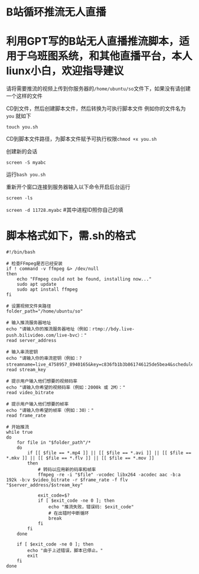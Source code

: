 # B站循环推流无人直播


# 利用GPT写的B站无人直播推流脚本，适用于乌班图系统，和其他直播平台，本人liunx小白，欢迎指导建议


请将需要推流的视频上传到你服务器的```/home/ubuntu/so```文件下，如果没有请创建一个这样的文件


CD到文件，然后创建脚本文件，然后转换为可执行脚本文件
例如你的文件名为``` you ``` 就如下


``` touch you.sh ```


CD到脚本文件路径，为脚本文件赋予可执行权限```chmod +x you.sh```


创建新的会话


``` screen -S myabc ```

运行```bash you.sh``` 

重新开个窗口连接到服务器输入以下命令开启后台运行

``` screen -ls ``` 

```screen -d 11728.myabc```     #其中进程ID照你自己的填



# 脚本格式如下，需.sh的格式


```
#!/bin/bash

# 检查FFmpeg是否已经安装
if ! command -v ffmpeg &> /dev/null
then
    echo "FFmpeg could not be found, installing now..."
    sudo apt update
    sudo apt install ffmpeg
fi

# 设置视频文件夹路径
folder_path="/home/ubuntu/so"

# 输入推流服务器地址
echo "请输入你的推流服务器地址（例如：rtmp://bdy.live-push.bilivideo.com/live-bvc）："
read server_address

# 输入串流密钥
echo "请输入你的串流密钥（例如：?streamname=live_4758957_8940165&key=c836fb1b3b861746125de5bea4&schedule=rtmp&pflag=1）："
read stream_key

# 提示用户输入他们想要的视频码率
echo "请输入你希望的视频码率（例如：2000k 或 2M）："
read video_bitrate

# 提示用户输入他们想要的帧率
echo "请输入你希望的帧率（例如：30）："
read frame_rate

# 开始推流
while true
do
    for file in "$folder_path"/*
    do
        if [[ $file == *.mp4 ]] || [[ $file == *.avi ]] || [[ $file == *.mkv ]] || [[ $file == *.flv ]] || [[ $file == *.mov ]]
        then
            # 转码以应用新的码率和帧率
            ffmpeg -re -i "$file" -vcodec libx264 -acodec aac -b:a 192k -b:v $video_bitrate -r $frame_rate -f flv "$server_address/$stream_key"
            
            exit_code=$?
            if [ $exit_code -ne 0 ]; then
                echo "推流失败，错误码: $exit_code"
                # 在出错时中断循环
                break
            fi
        fi
    done
    
    if [ $exit_code -ne 0 ]; then
        echo "由于上述错误，脚本已停止。"
        exit
    fi
done
```
